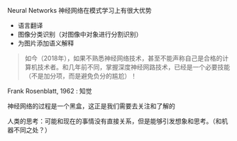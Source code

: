 Neural Networks 神经网络在模式学习上有很大优势

* 语言翻译
* 图像分类识别（对图像中对象进行分割识别）
* 为图片添加语义解释

> 如今（2018年），如果不熟悉神经网络技术，甚至不能声称自己是合格的计算机技术者。和几年前不同，掌握深度神经网路技术，已经是一个必要技能（不是加分项，而是避免负分的尴尬）！

Frank Rosenblatt, 1962 : 知觉

神经网络的过程是一个黑盒，这正是我们需要去关注和了解的

人类的思考：可能和现在的事情没有直接关系，但是能够引发想象和思考。（和机器不同之处？）